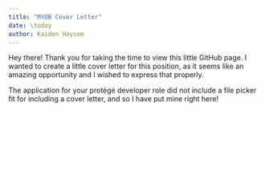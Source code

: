 ```yaml
---
title: "MYOB Cover Letter"
date: \today
author: Kaiden Haysom
---
```



Hey there! Thank you for taking the time to view this little GitHub page. I wanted to create a little cover letter for this position, as it seems like an amazing opportunity and I wished to express that properly. 

The application for your protégé developer role did not include a file picker fit for including a cover letter, and so I have put mine right here!

![MYOB Cover Letter](MYOB_kaidenH_coverLetter.pdf)
